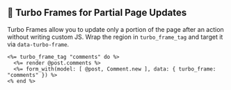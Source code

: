 ## 🔧 Turbo Frames for Partial Page Updates
Turbo Frames allow you to update only a portion of the page after an action without writing custom JS. Wrap the region in `turbo_frame_tag` and target it via `data-turbo-frame`.

```erb
<%= turbo_frame_tag "comments" do %>
  <%= render @post.comments %>
  <%= form_with(model: [ @post, Comment.new ], data: { turbo_frame: "comments" }) %>
<% end %>
```